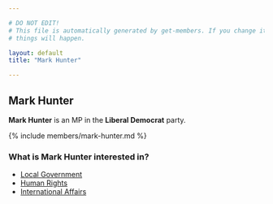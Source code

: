 ```yaml
---

# DO NOT EDIT!
# This file is automatically generated by get-members. If you change it, bad
# things will happen.

layout: default
title: "Mark Hunter"

---
```


## Mark Hunter

**Mark Hunter** is an MP in the **Liberal Democrat** party.

{% include members/mark-hunter.md %}

### What is Mark Hunter interested in?


* [Local Government](/interests/local-government.html)
* [Human Rights](/interests/human-rights.html)
* [International Affairs](/interests/international-affairs.html)

